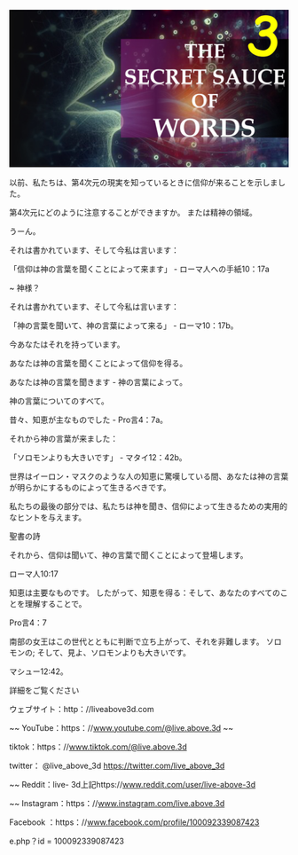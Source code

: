 ![Video cover image](../cover.jpeg "cover-photo")

以前、私たちは、第4次元の現実を知っているときに信仰が来ることを示しました。

第4次元にどのように注意することができますか。 または精神の領域。

うーん。

それは書かれています、そして今私は言います：

「信仰は神の言葉を聞くことによって来ます」 - ローマ人への手紙10：17a

~ 神様？

それは書かれています、そして今私は言います：

「神の言葉を聞いて、神の言葉によって来る」 - ローマ10：17b。

今あなたはそれを持っています。

あなたは神の言葉を聞くことによって信仰を得る。

あなたは神の言葉を聞きます - 神の言葉によって。

神の言葉についてのすべて。

昔々、知恵が主なものでした -  Pro言4：7a。

それから神の言葉が来ました：

「ソロモンよりも大きいです」 - マタイ12：42b。

世界はイーロン・マスクのような人の知恵に驚嘆している間、あなたは神の言葉が明らかにするものによって生きるべきです。

私たちの最後の部分では、私たちは神を聞き、信仰によって生きるための実用的なヒントを与えます。

聖書の詩

それから、信仰は聞いて、神の言葉で聞くことによって登場します。

ローマ人10:17

知恵は主要なものです。 したがって、知恵を得る：そして、あなたのすべてのことを理解することで。

Pro言4：7

南部の女王はこの世代とともに判断で立ち上がって、それを非難します。 ソロモンの; そして、見よ、ソロモンよりも大きいです。

マシュー12:42。

詳細をご覧ください

ウェブサイト：http：//liveabove3d.com

~~ YouTube：https：//www.youtube.com/@live.above.3d ~~

tiktok：https：//www.tiktok.com/@live.above.3d

twitter： @live_above_3d https://twitter.com/live_above_3d

~~ Reddit：live- 3d上記https://www.reddit.com/user/live-above-3d

~~ Instagram：https：//www.instagram.com/live.above.3d

Facebook ：https：//www.facebook.com/profile/100092339087423

e.php？id = 100092339087423